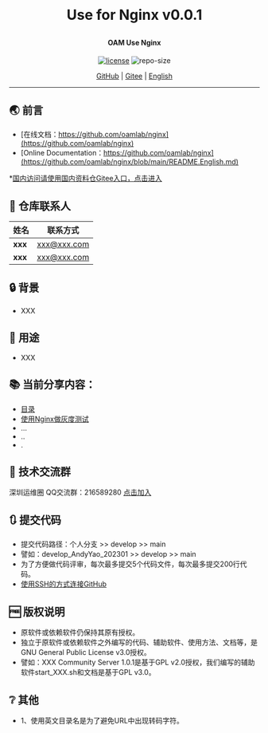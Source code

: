
<h1 align="center" style="margin: 30px 0 30px; font-weight: bold;">Use for Nginx v0.0.1</h1>
<h4 align="center">OAM Use Nginx</h4>
<p align="center">
  <a href="./LICENSE"><img alt="license" src="https://img.shields.io/github/license/oamlab/nginx" /></a>
  <img alt="repo-size" src="https://img.shields.io/github/repo-size/oamlab/nginx" />
</p>

<p align="center">
   <a href="https://github.com/oamlab/nginx">GitHub</a> | 
   <a href="https://gitee.com/oamlab/nginx">Gitee</a> | 
   <a href="./README.English.md">English</a>
</p>

<p align="center"></p>

---

## 🌏 前言
- [在线文档：https://github.com/oamlab/nginx](https://github.com/oamlab/nginx)
- [Online Documentation：https://github.com/oamlab/nginx](https://github.com/oamlab/nginx/blob/main/README.English.md)

*[国内访问请使用国内资料仓Gitee入口，点击进入](https://gitee.com/oamlab/nginx)

## 🔋 仓库联系人
| 姓名						 | 联系方式             |
|---------|------------------|
| **xxx** | xxx@xxx.com      |
| **xxx** | xxx@xxx.com      |

## 🔒 背景
- XXX

## 🔑 用途
- XXX

## 📚 当前分享内容：

- [目录](./nginx)
- [使用Nginx做灰度测试](./nginx/3181_Others/README.md)
- ...
- ..
- .

## 📶 技术交流群
深圳运维圈 QQ交流群：216589280 [点击加入](https://jq.qq.com/?_wv=1027&k=tdDtDoUp)

## 🔃 提交代码
- 提交代码路径：个人分支 >> develop >> main
- 譬如：develop_AndyYao_202301 >> develop >> main
- 为了方便做代码评审，每次最多提交5个代码文件，每次最多提交200行代码。
- [使用SSH的方式连接GitHub](https://github.com/oamlab/oamlab/blob/main/OAMLab/171_%E8%BF%90%E7%BB%B4%E5%B7%A5%E5%85%B7/301_%E5%BC%80%E5%8F%91%E5%B7%A5%E5%85%B7/211_GitHub_SSH_Key.md)

## 🆓 版权说明
- 原软件或依赖软件仍保持其原有授权。
- 独立于原软件或依赖软件之外编写的代码、辅助软件、使用方法、文档等，是GNU General Public License v3.0授权。
- 譬如：XXX Community Server 1.0.1是基于GPL v2.0授权，我们编写的辅助软件start_XXX.sh和文档是基于GPL v3.0。

## ❔ 其他
- 1、使用英文目录名是为了避免URL中出现转码字符。